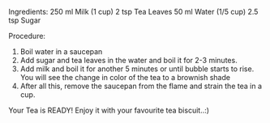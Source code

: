 Ingredients:
250 ml Milk (1 cup)
2 tsp Tea Leaves
50 ml Water (1/5 cup)
2.5 tsp Sugar

Procedure:
1. Boil water in a saucepan
2. Add sugar and tea leaves in the water and boil it for 2-3 minutes. 
3. Add milk and boil it for another 5 minutes or until bubble starts to rise. You will see the change in color of the tea to a brownish shade
4. After all this, remove the saucepan from the flame and strain the tea in a cup.

Your Tea is READY!
Enjoy it with your favourite tea biscuit..:)
